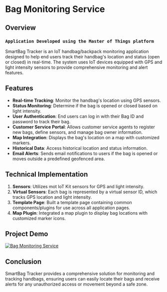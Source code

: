 # Bag Monitoring Service

## Overview
### `Application Developed using the Master of Things platform`
SmartBag Tracker is an IoT handbag/backpack monitoring application designed to help end users track their handbag's location and status (open or closed) in real-time. 
The system uses IoT devices equipped with GPS and light intensity sensors to provide comprehensive monitoring and alert features.

## Features
- **Real-time Tracking**: Monitor the handbag's location using GPS sensors.
- **Status Monitoring**: Determine if the bag is opened or closed based on light intensity.
- **User Authentication**: End users can log in with their Bag ID and password to track their bag.
- **Customer Service Portal**: Allows customer service agents to register new bags, define sensors, and manage bag owner information.
- **Map Integration**: Displays the bag's location on a map with customized markers.
- **Historical Data**: Access historical location and status information.
- **Email Alerts**: Sends email notifications to users if the bag is opened or moves outside a predefined geofenced area.

## Technical Implementation
1. **Sensors**: Utilizes mot IoT Kit sensors for GPS and light intensity.
2. **Virtual Sensors**: Each bag is represented by a virtual sensor ID, which tracks GPS location and light intensity.
3. **Template Page**: Built a template page containing common components/plugins for use across all application pages.
4. **Map Plugin**: Integrated a map plugin to display bag locations with customized marker icons.

## Project Demo
[![Bag Monitoring Service](https://img.youtube.com/vi/yMDzGy8Ukks/0.jpg)](https://www.youtube.com/watch?v=yMDzGy8Ukks&list=PLATvI0lqsAdNWEIsycNPKyvmuxMzmgL6L&autoplay=1)

## Conclusion
SmartBag Tracker provides a comprehensive solution for monitoring and tracking handbags, ensuring users can easily locate their bags and receive alerts for any unauthorized access or movement beyond a safe zone.

